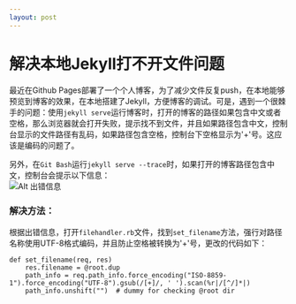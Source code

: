 ```yaml
---
layout: post
---
```


# 解决本地Jekyll打不开文件问题

最近在Github Pages部署了一个个人博客，为了减少文件反复push，在本地能够预览到博客的效果，在本地搭建了Jekyll，方便博客的调试。可是，遇到一个很棘手的问题：使用`jekyll serve`运行博客时，打开的博客的路径如果包含中文或者空格，那么浏览器就会打开失败，提示找不到文件，并且如果路径包含中文，控制台显示的文件路径有乱码，如果路径包含空格，控制台下空格显示为'+'号。这应该是编码的问题了。  

另外，在`Git Bash`运行`jekyll serve --trace`时，如果打开的博客路径包含中文，控制台会提示以下信息：  
![Alt 出错信息](http://ww4.sinaimg.cn/large/6321ab24gw1e6nuk96mxrj20ht06cmyp.jpg)

### 解决方法：  

根据出错信息，打开`filehandler.rb`文件，找到`set_filename`方法，强行对路径名称使用UTF-8格式编码，并且防止空格被转换为'+'号，更改的代码如下：  

    def set_filename(req, res)
        res.filename = @root.dup
        path_info = req.path_info.force_encoding("ISO-8859-1").force_encoding("UTF-8").gsub(/[+]/, ' ').scan(%r|/[^/]*|)
        path_info.unshift("")  # dummy for checking @root dir